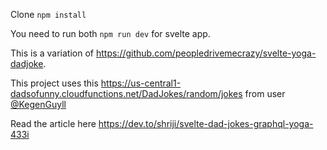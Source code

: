Clone ``npm install`` 

You need to run both ``npm run dev`` for svelte app.

This is a variation of https://github.com/peopledrivemecrazy/svelte-yoga-dadjoke.


This project uses this https://us-central1-dadsofunny.cloudfunctions.net/DadJokes/random/jokes from user [@KegenGuyll](https://github.com/KegenGuyll)

Read the article here https://dev.to/shriji/svelte-dad-jokes-graphql-yoga-433i